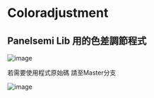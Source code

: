 # Coloradjustment
## Panelsemi Lib 用的色差調節程式

![image](https://github.com/user-attachments/assets/3661d6d2-4660-47ec-85cd-5b18c8fe425c)

若需要使用程式原始碼
請至Master分支

![image](https://github.com/user-attachments/assets/d74c5a7b-5464-4810-84ee-04daa3309512)
